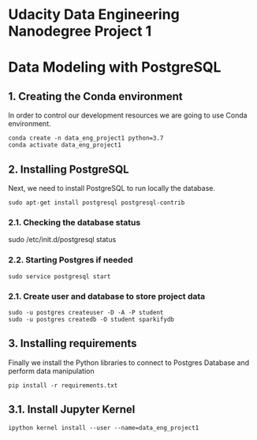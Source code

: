 # Udacity Data Engineering Nanodegree Project 1
# Data Modeling with PostgreSQL

## 1. Creating the Conda environment
In order to control our development resources we are going to use Conda environment.<br>
```
conda create -n data_eng_project1 python=3.7
conda activate data_eng_project1
```

## 2. Installing PostgreSQL
Next, we need to install PostgreSQL to run locally the database.
```
sudo apt-get install postgresql postgresql-contrib
```

### 2.1. Checking the database status
sudo /etc/init.d/postgresql status

### 2.2. Starting Postgres if needed
``` 
sudo service postgresql start
```

### 2.1. Create user and database to store project data
```
sudo -u postgres createuser -D -A -P student
sudo -u postgres createdb -O student sparkifydb
```

## 3. Installing requirements
Finally we install the Python libraries to connect to Postgres Database and perform data manipulation
```
pip install -r requirements.txt
```

## 3.1. Install Jupyter Kernel
```
ipython kernel install --user --name=data_eng_project1
```

